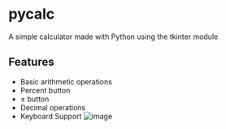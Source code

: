 # pycalc
A simple calculator made with Python using the tkinter module
## Features
* Basic arithmetic operations
* Percent button
* ± button
* Decimal operations
* Keyboard Support
![image](https://user-images.githubusercontent.com/70735569/113777316-87d2f900-96f0-11eb-8168-5ddf2a5a6d98.png)

